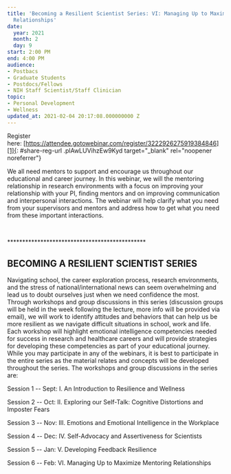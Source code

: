 ```yaml
---
title: 'Becoming a Resilient Scientist Series: VI: Managing Up to Maximize Mentoring
  Relationships'
date:
  year: 2021
  month: 2
  day: 9
start: 2:00 PM
end: 4:00 PM
audience:
- Postbacs
- Graduate Students
- Postdocs/Fellows
- NIH Staff Scientist/Staff Clinician
topic:
- Personal Development
- Wellness
updated_at: 2021-02-04 20:17:08.000000000 Z
---
```

Register
here: [https://attendee.gotowebinar.com/register/3222926275919384846][1]{:
#share-reg-url .plAwLUVihzEw9Kyd target="_blank" rel="noopener
noreferrer"}

We all need mentors to support and encourage us throughout our
educational and career journey. In this webinar, we will the mentoring
relationship in research environments with a focus on improving your
relationship with your PI, finding mentors and on improving
communication and interpersonal interactions. The webinar will help
clarify what you need from your supervisors and mentors and address how
to get what you need from these important interactions.

 

\*\*\*\*\*\*\*\*\*\*\*\*\*\*\*\*\*\*\*\*\*\*\*\*\*\*\*\*\*\*\*\*\*\*\*\*\*\*\*\*\*\*\*\*\*\*

## BECOMING A RESILIENT SCIENTIST SERIES

Navigating school, the career exploration process, research
environments, and the stress of national/international news can seem
overwhelming and lead us to doubt ourselves just when we need confidence
the most. Through workshops and group discussions in this series
(discussion groups will be held in the week following the lecture, more
info will be provided via email), we will work to identify attitudes and
behaviors that can help us be more resilient as we navigate difficult
situations in school, work and life. Each workshop will highlight
emotional intelligence competencies needed for success in research and
healthcare careers and will provide strategies for developing these
competencies as part of your educational journey. While you may
participate in any of the webinars, it is best to participate in the
entire series as the material relates and concepts will be developed
throughout the series. The workshops and group discussions in the series
are:

Session 1 -- Sept: I. An Introduction to Resilience and Wellness 

Session 2 -- Oct: II. Exploring our Self-Talk: Cognitive Distortions and
Imposter Fears

Session 3 -- Nov: III. Emotions and Emotional Intelligence in the
Workplace

Session 4 -- Dec: IV. Self-Advocacy and Assertiveness for Scientists

Session 5 -- Jan: V. Developing Feedback Resilience

Session 6 -- Feb: VI. Managing Up to Maximize Mentoring Relationships

 



[1]: https://attendee.gotowebinar.com/register/3222926275919384846
